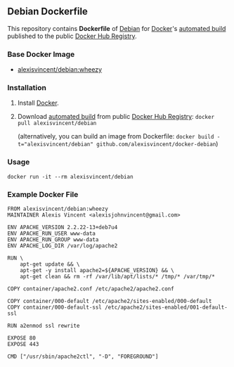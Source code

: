 ## Debian Dockerfile


This repository contains **Dockerfile** of [Debian](http://www.debian.org/) for [Docker](https://www.docker.com/)'s [automated build](https://registry.hub.docker.com/u/alexisvincent/debian/) published to the public [Docker Hub Registry](https://registry.hub.docker.com/).


### Base Docker Image

* [alexisvincent/debian:wheezy](https://registry.hub.docker.com/u/alexisvincent/debian/)


### Installation

1. Install [Docker](https://www.docker.com/).

2. Download [automated build](https://registry.hub.docker.com/u/alexisvincent/debian/) from public [Docker Hub Registry](https://registry.hub.docker.com/): `docker pull alexisvincent/debian`

   (alternatively, you can build an image from Dockerfile: `docker build -t="alexisvincent/debian" github.com/alexisvincent/docker-debian`)


### Usage

    docker run -it --rm alexisvincent/debian

### Example Docker File

    FROM alexisvincent/debian:wheezy
    MAINTAINER Alexis Vincent <alexisjohnvincent@gmail.com>
    
    ENV APACHE_VERSION 2.2.22-13+deb7u4
    ENV APACHE_RUN_USER www-data
    ENV APACHE_RUN_GROUP www-data
    ENV APACHE_LOG_DIR /var/log/apache2
    
    RUN \
        apt-get update && \
        apt-get -y install apache2=${APACHE_VERSION} && \
        apt-get clean && rm -rf /var/lib/apt/lists/* /tmp/* /var/tmp/*
    
    COPY container/apache2.conf /etc/apache2/apache2.conf
    
    COPY container/000-default /etc/apache2/sites-enabled/000-default
    COPY container/000-default-ssl /etc/apache2/sites-enabled/001-default-ssl
    
    RUN a2enmod ssl rewrite
    
    EXPOSE 80
    EXPOSE 443
    
    CMD ["/usr/sbin/apache2ctl", "-D", "FOREGROUND"]

